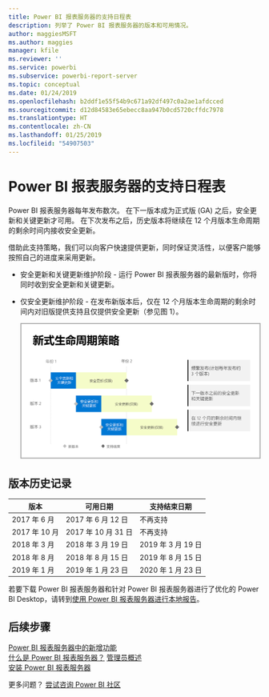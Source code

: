 ```yaml
---
title: Power BI 报表服务器的支持日程表
description: 列举了 Power BI 报表服务器的版本和可用情况。
author: maggiesMSFT
ms.author: maggies
manager: kfile
ms.reviewer: ''
ms.service: powerbi
ms.subservice: powerbi-report-server
ms.topic: conceptual
ms.date: 01/24/2019
ms.openlocfilehash: b2ddf1e55f54b9c671a92df497c0a2ae1afdcced
ms.sourcegitcommit: d12d84583e65ebecc8aa947b0cd5720cffdc7978
ms.translationtype: HT
ms.contentlocale: zh-CN
ms.lasthandoff: 01/25/2019
ms.locfileid: "54907503"
---
```

# <a name="support-timeline-for-power-bi-report-server"></a>Power BI 报表服务器的支持日程表

Power BI 报表服务器每年发布数次。 在下一版本成为正式版 (GA) 之后，安全更新和关键更新才可用。 在下次发布之后，历史版本将继续在 12 个月版本生命周期的剩余时间内接收安全更新。

借助此支持策略，我们可以向客户快速提供更新，同时保证灵活性，以便客户能够按照自己的进度来采用更新。

* 安全更新和关键更新维护阶段 - 运行 Power BI 报表服务器的最新版时，你将同时收到安全更新和关键更新。
* 仅安全更新维护阶段 - 在发布新版本后，仅在 12 个月版本生命周期的剩余时间内对旧版提供支持且仅提供安全更新（参见图 1）。

    ![说明支持时间范围的关系图](media/support-timeline/report-server-support-timeline-overall.png)

## <a name="version-history"></a>版本历史记录

| **版本** | **可用日期** | **支持结束日期** |
| --- | --- | --- |
| 2017 年 6 月 |2017 年 6 月 12 日 |不再支持 |
| 2017 年 10 月 |2017 年 10 月 31 日 | 不再支持 |
| 2018 年 3 月 | 2018 年 3 月 19 日 | 2019 年 3 月 19 日 |
| 2018 年 8 月 | 2018 年 8 月 15 日 | 2019 年 8 月 15 日 |
| 2019 年 1 月 | 2019 年 1 月 23 日 | 2020 年 1 月 23 日 |

若要下载 Power BI 报表服务器和针对 Power BI 报表服务器进行了优化的 Power BI Desktop，请转到[使用 Power BI 报表服务器进行本地报告](https://powerbi.microsoft.com/report-server/)。

## <a name="next-steps"></a>后续步骤
[Power BI 报表服务器中的新增功能](whats-new.md)  
[什么是 Power BI 报表服务器？](get-started.md)
[管理员概述](admin-handbook-overview.md)  
[安装 Power BI 报表服务器](install-report-server.md)  

更多问题？ [尝试咨询 Power BI 社区](https://community.powerbi.com/)